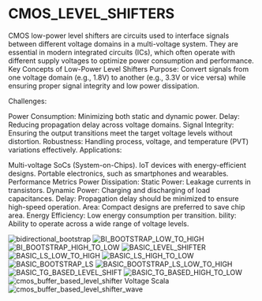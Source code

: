 # CMOS_LEVEL_SHIFTERS
CMOS low-power level shifters are circuits used to interface signals between different voltage domains in a multi-voltage system. They are essential in modern integrated circuits (ICs), which often operate with different supply voltages to optimize power consumption and performance.
Key Concepts of Low-Power Level Shifters
Purpose: Convert signals from one voltage domain (e.g., 1.8V) to another (e.g., 3.3V or vice versa) while ensuring proper signal integrity and low power dissipation.

Challenges:

Power Consumption: Minimizing both static and dynamic power.
Delay: Reducing propagation delay across voltage domains.
Signal Integrity: Ensuring the output transitions meet the target voltage levels without distortion.
Robustness: Handling process, voltage, and temperature (PVT) variations effectively.
Applications:

Multi-voltage SoCs (System-on-Chips).
IoT devices with energy-efficient designs.
Portable electronics, such as smartphones and wearables.
Performance Metrics
Power Dissipation:
Static Power: Leakage currents in transistors.
Dynamic Power: Charging and discharging of load capacitances.
Delay:
Propagation delay should be minimized to ensure high-speed operation.
Area:
Compact designs are preferred to save chip area.
Energy Efficiency:
Low energy consumption per transition.
bility:
Ability to operate across a wide range of voltage levels.

![bidirectional_bootstrap](https://github.com/user-attachments/assets/e00b34fd-74f9-4875-b782-a2f463c2dad7)
![BI_BOOTSTRAP_LOW_TO_HIGH](https://github.com/user-attachments/assets/9b59c196-9400-404b-84e8-bc0ee2367c62)
![BI_BOOTSTRAP_HIGH_TO_LOW](https://github.com/user-attachments/assets/75385ee7-626a-4707-8203-60a0856413af)
![BASIC_LEVEL_SHIFTER](https://github.com/user-attachments/assets/67f01ee7-b343-49c3-a57d-adeb00b09cd8)
![BASIC_LS_LOW_TO_HIGH](https://github.com/user-attachments/assets/a2792b83-35c5-4060-91d5-54c9ddaffe8e)
![BASIC_LS_HIGH_TO_LOW](https://github.com/user-attachments/assets/848f0d68-4155-4ae5-a01e-d76b94faa47b)
![BASIC_BOOTSTRAP_LS](https://github.com/user-attachments/assets/b16af559-b07c-4a74-a475-b97b30fa647b)
![BASIC_BOOTSTRAP_LS_LOW_TO_HIGH](https://github.com/user-attachments/assets/2137e4ea-3221-4150-bc5b-64ba10314393)
![BASIC_TG_BASED_LEVEL_SHIFT](https://github.com/user-attachments/assets/f1080a69-2ba2-4ce7-a5eb-50eca052606d)
![BASIC_TG_BASED_HIGH_TO_LOW](https://github.com/user-attachments/assets/ae34f862-650a-418e-a98a-70218b194434)
![cmos_buffer_based_level_shifter](https://github.com/user-attachments/assets/a9464724-db89-4e88-a9f1-deddb1f9fda6)
Voltage Scala![cmos_buffer_based_level_shifter_wave](https://github.com/user-attachments/assets/658058ce-7a14-492e-bcb4-13b33384f302)

